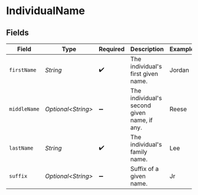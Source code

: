 # IndividualName


## Fields

| Field                                       | Type                                        | Required                                    | Description                                 | Example                                     |
| ------------------------------------------- | ------------------------------------------- | ------------------------------------------- | ------------------------------------------- | ------------------------------------------- |
| `firstName`                                 | *String*                                    | :heavy_check_mark:                          | The individual's first given name.          | Jordan                                      |
| `middleName`                                | *Optional\<String>*                         | :heavy_minus_sign:                          | The individual's second given name, if any. | Reese                                       |
| `lastName`                                  | *String*                                    | :heavy_check_mark:                          | The individual's family name.               | Lee                                         |
| `suffix`                                    | *Optional\<String>*                         | :heavy_minus_sign:                          | Suffix of a given name.                     | Jr                                          |